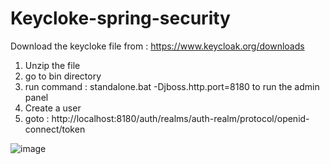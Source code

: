 # Keycloke-spring-security
Download the keycloke file from : https://www.keycloak.org/downloads
1. Unzip the file 
2.  go to bin directory 
3.  run command : standalone.bat -Djboss.http.port=8180 to run the admin panel
4.  Create a user 
5.  goto : http://localhost:8180/auth/realms/auth-realm/protocol/openid-connect/token



![image](https://user-images.githubusercontent.com/46686524/201467736-6c8536b7-28cd-486c-b418-ef822fa22aff.png)

